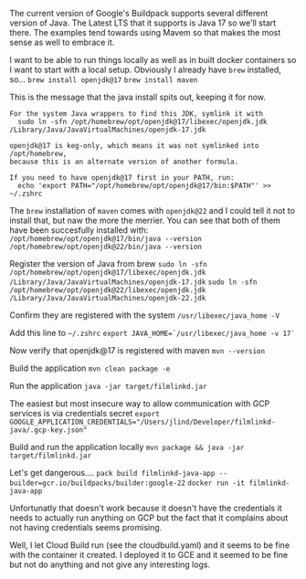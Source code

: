 The current version of Google's Buildpack supports several different version of Java. The Latest LTS that it supports is Java 17 so we'll start there. The examples tend towards using Mavem so that makes the most sense as well to embrace it.

I want to be able to run things locally as well as in built docker containers so I want to start with a local setup. Obviously I already have `brew` installed, so...
`brew install openjdk@17`
`brew install maven`

This is the message that the java install spits out, keeping it for now.

```
For the system Java wrappers to find this JDK, symlink it with
  sudo ln -sfn /opt/homebrew/opt/openjdk@17/libexec/openjdk.jdk /Library/Java/JavaVirtualMachines/openjdk-17.jdk

openjdk@17 is keg-only, which means it was not symlinked into /opt/homebrew,
because this is an alternate version of another formula.

If you need to have openjdk@17 first in your PATH, run:
  echo 'export PATH="/opt/homebrew/opt/openjdk@17/bin:$PATH"' >> ~/.zshrc
```

The `brew` installation of `maven` comes with `openjdk@22` and I could tell it not to install that, but naw the more the merrier.
You can see that both of them have been succesfully installed with:
`/opt/homebrew/opt/openjdk@17/bin/java --version`
`/opt/homebrew/opt/openjdk@22/bin/java --version`

Register the version of Java from brew
`sudo ln -sfn /opt/homebrew/opt/openjdk@17/libexec/openjdk.jdk /Library/Java/JavaVirtualMachines/openjdk-17.jdk`
`sudo ln -sfn /opt/homebrew/opt/openjdk@22/libexec/openjdk.jdk /Library/Java/JavaVirtualMachines/openjdk-22.jdk`

Confirm they are registered with the system
`/usr/libexec/java_home -V`

Add this line to `~/.zshrc`
`` export JAVA_HOME=`/usr/libexec/java_home -v 17` ``

Now verify that openjdk@17 is registered with maven
`mvn --version`

Build the application
`mvn clean package -e`

Run the application
`java -jar target/filmlinkd.jar`

The easiest but most insecure way to allow communication with GCP services is via credentials secret
`export GOOGLE_APPLICATION_CREDENTIALS="/Users/jlind/Developer/filmlinkd-java/.gcp-key.json"`

Build and run the application locally
`mvn package && java -jar target/filmlinkd.jar`

Let's get dangerous....
`pack build filmlinkd-java-app --builder=gcr.io/buildpacks/builder:google-22`
`docker run -it filmlinkd-java-app`

Unfortunatly that doesn't work because it doesn't have the credentials it needs to actually run anything on GCP but the fact that it complains about not having credentials seems promising.

Well, I let Cloud Build run (see the cloudbuild.yaml) and it seems to be fine with the container it created. I deployed it to GCE and it seemed to be fine but not do anything and not give any interesting logs.
